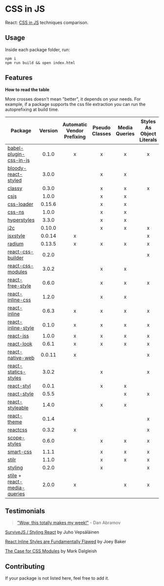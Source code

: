# CSS in JS
React: [CSS in JS](https://speakerdeck.com/vjeux/react-css-in-js) techniques comparison.

## Usage
Inside each package folder, run:

```
npm i
npm run build && open index.html
```

## Features

**How to read the table**

More crosses doesn't mean "better", it depends on your needs.
For example, if a package supports the css file extraction you can run the autoprefixing at build time.

| Package | Version | Automatic Vendor Prefixing | Pseudo Classes | Media Queries | Styles As Object Literals | Extract CSS File |
|---------|:-------:|:--------------------------:|:--------------:|:-------------:|:-------------------------:|:----------------:|
| [babel-plugin-css-in-js](https://github.com/martinandert/babel-plugin-css-in-js) | 0.1.0 | x | x | x | x | x |
| [bloody-react-styled](https://github.com/bloodyowl/react-styled) | 3.0.0 | | x | x | | |
| [classy](https://github.com/inturn/classy) | 0.3.0 | | x | x | x | |
| [csjs](https://github.com/rtsao/csjs) | 1.0.0 | | x | x | | |
| [css-loader](https://github.com/webpack/css-loader) | 0.15.6 | | x | x | | x |
| [css-ns](https://github.com/jareware/css-ns) | 1.0.0 | | x | x | | x |
| [hyperstyles](https://github.com/colingourlay/hyperstyles) | 3.3.0 | | x | x | | x |
| [j2c](https://github.com/j2css/j2c) | 0.10.0 | | x | x | x | x |
| [jsxstyle](https://github.com/petehunt/jsxstyle) | 0.0.14 | x | | | x | |
| [radium](https://github.com/FormidableLabs/radium) | 0.13.5 | x | x | x | x | |
| [react-css-builder](https://github.com/jhudson8/react-css-builder) | 0.2.0 | | | | x | |
| [react-css-modules](https://github.com/gajus/react-css-modules) | 3.0.2 | | x | x | | x |
| [react-free-style](https://github.com/blakeembrey/react-free-style) | 0.6.0 | | x | x | x | |
| [react-inline-css](https://github.com/RickWong/react-inline-css) | 1.2.0 | | x | x | | |
| [react-inline](https://github.com/martinandert/react-inline) | 0.6.3 | x | x | x | x | x |
| [react-inline-style](https://github.com/dowjones/react-inline-style) | 0.1.0 | x | x | x | x | |
| [react-jss](https://github.com/jsstyles/react-jss) | 1.0.0 | x | x | x | x | |
| [react-look](https://github.com/rofrischmann/react-look) | 0.6.1 | x | x | x | x | |
| [react-native-web](https://github.com/necolas/native-web) | 0.0.11 | x | | | x | x |
| [react-statics-styles](https://github.com/elierotenberg/react-statics-styles) | 3.0.2 | | x | | x | x |
| [react-styl](https://github.com/nick/react-styl) | 0.0.1 | | x | x | | |
| [react-style](https://github.com/js-next/react-style) | 0.5.5 | | | x | x | x |
| [react-styleable](https://github.com/pluralsight/react-styleable) | 1.4.0 | | x | x | | x |
| [react-theme](https://github.com/azazdeaz/react-theme) | 0.1.4 | | | | x | |
| [reactcss](https://github.com/casesandberg/reactcss) | 0.3.2 | x | | | x | |
| [scope-styles](https://github.com/rtsao/scope-styles) | 0.6.0 |  | x | x | x | x |
| [smart-css](https://github.com/hackhat/smart-css) | 1.1.1 | | x | x | x | |
| [stilr](https://github.com/kodyl/stilr) | 1.1.0 | | x | x | x | x |
| [styling](https://github.com/andreypopp/styling) | 0.2.0 | | x | | x | x |
| [stile](https://github.com/bloodyowl/stile) + [react-media-queries](https://github.com/bloodyowl/react-media-queries) | 2.0.0 | x | | x | x | | |

## Testimonials

> ["Wow, this totally makes my week!"](https://twitter.com/dan_abramov/status/604260877622202368) - Dan Abramov

[SurviveJS / Styling React](http://survivejs.com/webpack_react/styling_react/) by Juho Vepsäläinen

[React Inline Styles are Fundamentally Flawed](https://byjoeybaker.com/react-inline-styles) by Joey Baker

[The Case for CSS Modules](http://markdalgleish.github.io/presentation-the-case-for-css-modules) by Mark Dalgleish

## Contributing
If your package is not listed here, feel free to add it.
